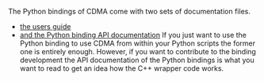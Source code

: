 The Python bindings of CDMA come with two sets of documentation files.
  * [the users guide](PythonUsersGuide.md)
  * [and the Python binding API documentation](http://cdma.googlecode.com/svn/wiki/pydoc/index.html)
If you just want to use the Python binding to use CDMA from within your Python scripts the former one is entirely enough. However, if you want to contribute to the binding development the API documentation of the Python bindings is what you want to read to get an idea how the C++ wrapper code works.